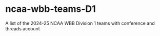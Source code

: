 # ncaa-wbb-teams-D1
A list of the 2024-25 NCAA WBB Division 1 teams with conference and threads account
